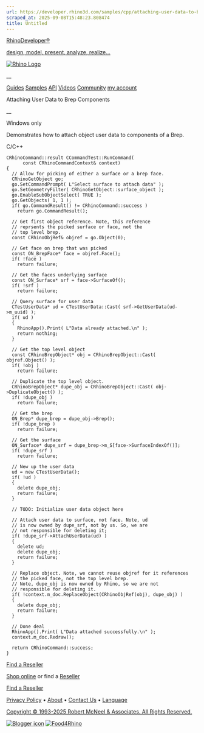 ```yaml
---
url: https://developer.rhino3d.com/samples/cpp/attaching-user-data-to-brep-components/
scraped_at: 2025-09-08T15:48:23.808474
title: Untitled
---
```


[RhinoDeveloper®](/)

[design, model, present, analyze, realize...](/)

[![Rhino Logo](https://developer.rhino3d.com/images/rhinodevlogo.png)](/)

__

[Guides](https://developer.rhino3d.com/guides)
[Samples](https://developer.rhino3d.com/samples)
[API](https://developer.rhino3d.com/api)
[Videos](https://developer.rhino3d.com/videos)
[Community](https://discourse.mcneel.com/c/rhino-developer) [my account
](https://www.rhino3d.com/my-account/ "Manage your account, licenses, and
teams")

Attaching User Data to Brep Components

__

Windows only

Demonstrates how to attach object user data to components of a Brep.

C/C++

    
    
    CRhinoCommand::result CCommandTest::RunCommand(
          const CRhinoCommandContext& context)
    {
      // Allow for picking of either a surface or a brep face.
      CRhinoGetObject go;
      go.SetCommandPrompt( L"Select surface to attach data" );
      go.SetGeometryFilter( CRhinoGetObject::surface_object );
      go.EnableSubObjectSelect( TRUE );
      go.GetObjects( 1, 1 );
      if( go.CommandResult() != CRhinoCommand::success )
        return go.CommandResult();
    
      // Get first object reference. Note, this reference
      // reprsents the picked surface or face, not the
      // top level brep.
      const CRhinoObjRef& objref = go.Object(0);
    
      // Get face on brep that was picked
      const ON_BrepFace* face = objref.Face();
      if( !face )
        return failure;
    
      // Get the faces underlying surface
      const ON_Surface* srf = face->SurfaceOf();
      if( !srf )
        return failure;
    
      // Query surface for user data
      CTestUserData* ud = CTestUserData::Cast( srf->GetUserData(ud->m_uuid) );
      if( ud )
      {
        RhinoApp().Print( L"Data already attached.\n" );
        return nothing;
      }
    
      // Get the top level object
      const CRhinoBrepObject* obj = CRhinoBrepObject::Cast( objref.Object() );
      if( !obj )
        return failure;
    
      // Duplicate the top level object.
      CRhinoBrepObject* dupe_obj = CRhinoBrepObject::Cast( obj->DuplicateObject() );
      if( !dupe_obj )
        return failure;
    
      // Get the brep
      ON_Brep* dupe_brep = dupe_obj->Brep();
      if( !dupe_brep )
        return failure;
    
      // Get the surface
      ON_Surface* dupe_srf = dupe_brep->m_S[face->SurfaceIndexOf()];
      if( !dupe_srf )
        return failure;
    
      // New up the user data
      ud = new CTestUserData();
      if( !ud )
      {
        delete dupe_obj;
        return failure;
      }
    
      // TODO: Initialize user data object here
    
      // Attach user data to surface, not face. Note, ud
      // is now owned by dupe_srf, not by us. So, we are
      // not responsible for deleting it;
      if( !dupe_srf->AttachUserData(ud) )
      {
        delete ud;
        delete dupe_obj;
        return failure;
      }
    
      // Replace object. Note, we cannot reuse objref for it references
      // the picked face, not the top level brep.
      // Note, dupe_obj is now owned by Rhino, so we are not
      // responsible for deleting it.
      if( !context.m_doc.ReplaceObject(CRhinoObjRef(obj), dupe_obj) )
      {
        delete dupe_obj;
        return failure;
      }
    
      // Done deal
      RhinoApp().Print( L"Data attached successfully.\n" );
      context.m_doc.Redraw();
    
      return CRhinoCommand::success;
    }
    

  

[Find a Reseller](https://www.rhino3d.com/sales)

[Shop online](https://www.rhino3d.com/store) or find a
[Reseller](https://www.rhino3d.com/sales)

[Find a Reseller](https://www.rhino3d.com/sales)

[Privacy Policy](https://www.rhino3d.com/privacy) •
[About](https://www.rhino3d.com/mcneel/about) • [Contact
Us](https://www.rhino3d.com/mcneel/contact) • [
Language](https://www.rhino3d.com/language "Change to a different region or
language")

[Copyright © 1993-2025 Robert McNeel & Associates. All Rights
Reserved.](https://www.rhino3d.com/mcneel/about)

[](https://www.facebook.com/McNeelRhinoceros/)
[](https://twitter.com/bobmcneel) [](https://www.linkedin.com/groups/75313/)
[](https://www.youtube.com/user/RhinoGuide/videos) [](https://vimeo.com/rhino)
[![Blogger
icon](https://developer.rhino3d.com/images/blogger.svg)](http://blog.rhino3d.com/)
[![Food4Rhino](https://developer.rhino3d.com/images/f4r_icon_01.svg)](https://www.food4rhino.com)

